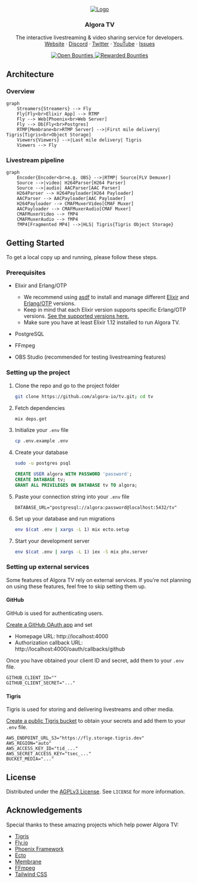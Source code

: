 <!-- PROJECT LOGO -->
<p align="center">
  <a href="https://github.com/algora-io/tv">
   <img src="https://user-images.githubusercontent.com/17045339/231901505-2936b331-3716-4418-9386-4a5d9cb694ba.svg" alt="Logo">
  </a>

  <h3 align="center">Algora TV</h3>

  <p align="center">
    The interactive livestreaming & video sharing service for developers.
    <br />
    <a href="https://tv.algora.io">Website</a>
    ·
    <a href="https://algora.io/discord">Discord</a>
    ·
    <a href="https://twitter.com/algoraio">Twitter</a>
    ·
    <a href="https://www.youtube.com/@algora-io">YouTube</a>
    ·
    <a href="https://github.com/algora-io/tv/issues">Issues</a>
  </p>
  
  <p align="center">
    <a href="https://console.algora.io/org/algora/bounties?status=open">
      <img src="https://img.shields.io/endpoint?url=https%3A%2F%2Fconsole.algora.io%2Fapi%2Fshields%2Falgora%2Fbounties%3Fstatus%3Dopen" alt="Open Bounties">
    </a>
    <a href="https://console.algora.io/org/algora/bounties?status=completed">
      <img src="https://img.shields.io/endpoint?url=https%3A%2F%2Fconsole.algora.io%2Fapi%2Fshields%2Falgora%2Fbounties%3Fstatus%3Dcompleted" alt="Rewarded Bounties">
    </a>
  </p>
</p>

## Architecture

### Overview

```mermaid
graph
    Streamers{Streamers} --> Fly
    Fly[Fly<br>Elixir App] --> RTMP
    Fly --> Web[Phoenix<br>Web Server]
    Fly --> Db[Fly<br>Postgres]
    RTMP[Membrane<br>RTMP Server] -->|First mile delivery| Tigris[Tigris<br>Object Storage]
    Viewers{Viewers} -->|Last mile delivery| Tigris
    Viewers --> Fly
```

### Livestream pipeline

```mermaid
graph
    Encoder{Encoder<br>e.g. OBS} -->|RTMP| Source[FLV Demuxer]
    Source -->|video| H264Parser[H264 Parser]
    Source -->|audio| AACParser[AAC Parser]
    H264Parser --> H264Payloader[H264 Payloader]
    AACParser --> AACPayloader[AAC Payloader]
    H264Payloader --> CMAFMuxerVideo[CMAF Muxer]
    AACPayloader --> CMAFMuxerAudio[CMAF Muxer]
    CMAFMuxerVideo --> fMP4
    CMAFMuxerAudio --> fMP4
    fMP4[Fragmented MP4] -->|HLS| Tigris{Tigris Object Storage}
```

<!-- GETTING STARTED -->

## Getting Started

To get a local copy up and running, please follow these steps.

### Prerequisites

- Elixir and Erlang/OTP

  - We recommend using [asdf](https://github.com/asdf-vm/asdf) to install and manage different [Elixir](https://github.com/asdf-vm/asdf-elixir) and [Erlang/OTP](https://github.com/asdf-vm/asdf-erlang) versions.
  - Keep in mind that each Elixir version supports specific Erlang/OTP versions. [See the supported versions here.](https://hexdocs.pm/elixir/compatibility-and-deprecations.html#between-elixir-and-erlang-otp)
  - Make sure you have at least Elixir 1.12 installed to run Algora TV.

- PostgreSQL
- FFmpeg
- OBS Studio (recommended for testing livestreaming features)

### Setting up the project

1. Clone the repo and go to the project folder

   ```sh
   git clone https://github.com/algora-io/tv.git; cd tv
   ```

2. Fetch dependencies

   ```sh
   mix deps.get
   ```

3. Initialize your `.env` file

   ```sh
   cp .env.example .env
   ```

4. Create your database

   ```sh
   sudo -u postgres psql
   ```

   ```sql
   CREATE USER algora WITH PASSWORD 'password';
   CREATE DATABASE tv;
   GRANT ALL PRIVILEGES ON DATABASE tv TO algora;
   ```

5. Paste your connection string into your `.env` file

   ```env
   DATABASE_URL="postgresql://algora:password@localhost:5432/tv"
   ```

6. Set up your database and run migrations

   ```sh
   env $(cat .env | xargs -L 1) mix ecto.setup
   ```

7. Start your development server

   ```sh
   env $(cat .env | xargs -L 1) iex -S mix phx.server
   ```

### Setting up external services

Some features of Algora TV rely on external services. If you're not planning on using these features, feel free to skip setting them up.

#### GitHub

GitHub is used for authenticating users.

[Create a GitHub OAuth app](https://github.com/settings/applications/new) and set

- Homepage URL: http://localhost:4000
- Authorization callback URL: http://localhost:4000/oauth/callbacks/github

Once you have obtained your client ID and secret, add them to your `.env` file.

```env
GITHUB_CLIENT_ID=""
GITHUB_CLIENT_SECRET="..."
```

#### Tigris

Tigris is used for storing and delivering livestreams and other media.

[Create a public Tigris bucket](https://console.tigris.dev/) to obtain your secrets and add them to your `.env` file.

```env
AWS_ENDPOINT_URL_S3="https://fly.storage.tigris.dev"
AWS_REGION="auto"
AWS_ACCESS_KEY_ID="tid_..."
AWS_SECRET_ACCESS_KEY="tsec_..."
BUCKET_MEDIA="..."
```

<!-- LICENSE -->

## License

Distributed under the [AGPLv3 License](https://github.com/algora-io/tv/blob/main/LICENSE). See `LICENSE` for more information.

<!-- ACKNOWLEDGEMENTS -->

## Acknowledgements

Special thanks to these amazing projects which help power Algora TV:

- [Tigris](https://www.tigrisdata.com/)
- [Fly.io](https://fly.io/)
- [Phoenix Framework](https://www.phoenixframework.org/)
- [Ecto](https://github.com/elixir-ecto/ecto)
- [Membrane](https://membrane.stream/)
- [FFmpeg](https://ffmpeg.org/)
- [Tailwind CSS](https://tailwindcss.com/)
